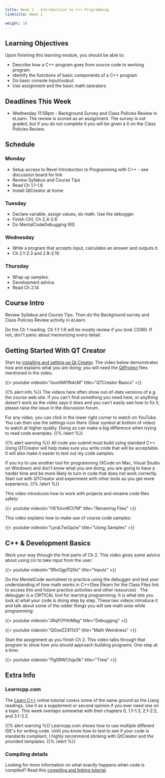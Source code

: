 ```yaml
---
title: Week 1 - Introduction to C++ Programming
linktitle: Week 1

weight: 10
---
```


## Learning Objectives

Upon finishing this learning module, you should be able to:

* Describe how a C++ program goes from source code to working program
* Identify the functions of basic components of a C++ program
* Do basic console input/output
* Use assignment and the basic math operators

## Deadlines This Week

* Wednesday 11:59pm - Background Survey and Class Policies Review in eLearn. The review is scored as an assignment. The survey is not graded, but if you do not complete it you will be given a 0 on the Class Policies Review.

## Schedule

### Monday

* Setup access to Revel Introduction to Programming with C++ - see discussion board for link
* Review Syllabus and Course Tips
* Read Ch 1.1-1.6
* Install QtCreator at home

### Tuesday

* Declare variable, assign values, do math. Use the debugger.
* Finish Ch1, Ch 2.4-2.6
* Do MentalCodeDebugging WS

### Wednesday

* Write a program that accepts input, calculates an answer and outputs it.
* Ch 2.1-2.3 and 2.8-2.10

### Thursday

* Wrap up samples.
* Development advice.
* Read Ch 2.14

## Course Intro

Review Syllabus and Course Tips.
Then do the Background survey and Class Policies Review activity in eLearn.

Do the Ch 1 reading. Ch 1.1-1.6 will be mostly review if you took CS160. If not, don't panic about memorizing every detail.

## Getting Started With QT Creator

Start by [installing and setting up Qt Creator][qtinstall].
The video below demonstrates how and explains what you are doing;
you will need the [QtProject][qtproject] files mentioned in the video.

[qtinstall]:https://docs.google.com/document/d/1AMvLP1THLpWVqYWTAQeBTeCoX0kXKRp6-aXfeSkNVag/edit#heading=h.rihp46pqexgr
[qtproject]:http://computerscience.chemeketa.edu/CSResources/QtCreator/QtProject.zip

{{< youtube videoid="IouvNW1N4cM" title="QTCreator Basics" >}}

{{% alert info %}}
The videos here often show out-of-date versions of e.g. the course web site.
If you can't find something you need here, or anything doesn't work as the video says it
does and you can't easily see how to fix it, please raise the issue in the discussion forum.

For any video, you can click in the lower right corner to watch on YouTube. You can then use
the settings icon there (Gear symbol at bottom of video) to watch at higher quality. Doing
so can make a big difference when trying to read code examples.
{{% /alert %}}

{{% alert warning %}}
All code you submit must build using standard C++. Using QTCreator will help make sure you
write code that will be acceptable. It will also make it easier to test out my code samples.

If you try to use another tool for programming (XCode on Mac, Visual Studio on Windows) and
don't know what you are doing, you are going to have a harder time and be more likely to
turn in code that does not work correctly. Start out with QTCreator and experiment with
other tools as you get more experience.
{{% /alert %}}

This video introduces how to work with projects and rename code files safely:

{{< youtube videoid="HE1UonRCt7M" title="Renaming Files" >}}

This video explains how to make use of course code samples:

{{< youtube videoid="LyraLTwGpzw" title="Using Samples" >}}

## C++ & Development Basics

Work your way through the first parts of Ch 2. This video gives some advice about using cin to take
input from the user:

{{< youtube videoid="9RxOgpTQ5ls" title="Inputs" >}}

Do the MentalCode worksheet to practice using the debugger and test your understanding of how math
works in C++(See Elearn for the Class Files link to access this and future practice
activities and other resources) . The debugger is a CRITICAL tool
for learning programming. It is what lets you look at what your code is doing step by step. These
two videos introduce it and talk about some of the odder things you will see math wise while
programming:

{{< youtube videoid="JRqF0YhhMbg" title="Debugging" >}}

{{< youtube videoid="Q0oeZZ411z0" title="Math Weirdness" >}}

Start the assignment as you finish Ch 2. This video talks through that program to show how you
should approach building programs. One step at a time:

{{< youtube videoid="Pg0RWChqu5k" title="Time" >}}

## Extra Info

### Learncpp.com

The [Learn C++](http://learncpp.com/) online tutorial covers some of the same ground as the Liang readings. Use it as a supplement or second opinion if you ever need one on a topic. This week overlaps somewhat with their chapters 0, 1.1–1.3, 2.1–2.5, and 3.1–3.2.

{{% alert warning %}}
Learncpp.com shows how to use multiple different IDE's for writing code. Until you know how to test to see if your code is standards compliant, I highly recommend sticking with QtCreator and the provided templates.
{{% /alert %}}

### Compiling details

Looking for more information on what exactly happens when code is compiled?
Read this [compiling and linking tutorial](http://www.tenouk.com/ModuleW.html).
